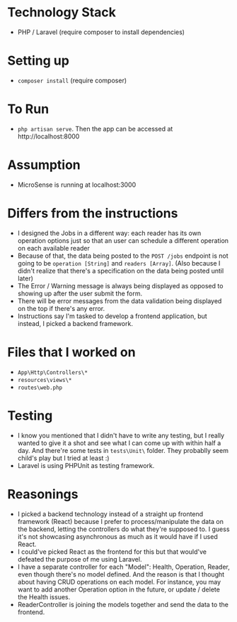# Technology Stack

-   PHP / Laravel (require composer to install dependencies)

# Setting up

-   `composer install` (require composer)

# To Run

-   `php artisan serve`. Then the app can be accessed at http://localhost:8000

# Assumption

-   MicroSense is running at localhost:3000

# Differs from the instructions

-   I designed the Jobs in a different way: each reader has its own operation options just so that an user can schedule a different operation on each available reader
-   Because of that, the data being posted to the `POST /jobs` endpoint is not going to be `operation [String]` and `readers [Array]`. (Also because I didn't realize that there's a specification on the data being posted until later)
-   The Error / Warning message is always being displayed as opposed to showing up after the user submit the form.
-   There will be error messages from the data validation being displayed on the top if there's any error.
-   Instructions say I'm tasked to develop a frontend application, but instead, I picked a backend framework.

# Files that I worked on

-   `App\Http\Controllers\*`
-   `resources\views\*`
-   `routes\web.php`

# Testing

-   I know you mentioned that I didn't have to write any testing, but I really wanted to give it a shot and see what I can come up with within half a day. And there're some tests in `tests\Unit\` folder. They probablly seem child's play but I tried at least :)
-   Laravel is using PHPUnit as testing framework.

# Reasonings

-   I picked a backend technology instead of a straight up frontend framework (React) because I prefer to process/manipulate the data on the backend, letting the controllers do what they're supposed to. I guess it's not showcasing asynchronous as much as it would have if I used React.
-   I could've picked React as the frontend for this but that would've defeated the purpose of me using Laravel.
-   I have a separate controller for each "Model": Health, Operation, Reader, even though there's no model defined. And the reason is that I thought about having CRUD operations on each model. For instance, you may want to add another Operation option in the future, or update / delete the Health issues.
-   ReaderController is joining the models together and send the data to the frontend.
